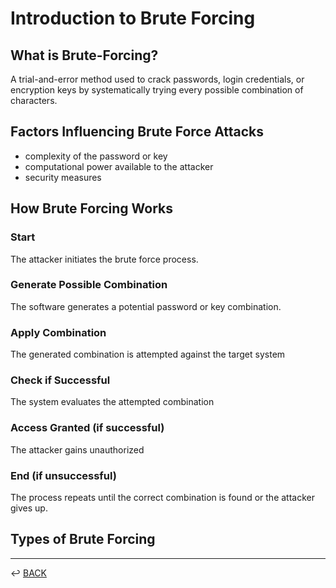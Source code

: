# Introduction to Brute Forcing

## What is Brute-Forcing?

A trial-and-error method used to crack passwords, login credentials, or encryption keys by systematically trying every possible combination of characters.

## Factors Influencing Brute Force Attacks

* complexity of the password or key
* computational power available to the attacker
* security measures

## How Brute Forcing Works

### Start

The attacker initiates the brute force process.

### Generate Possible Combination

The software generates a potential password or key combination.

### Apply Combination

The generated combination is attempted against the target system

### Check if Successful

The system evaluates the attempted combination

### Access Granted (if successful)

The attacker gains unauthorized

### End (if unsuccessful)

 The process repeats until the correct combination is found or the attacker gives up.

## Types of Brute Forcing





---

↩️ [BACK](../README.md)


